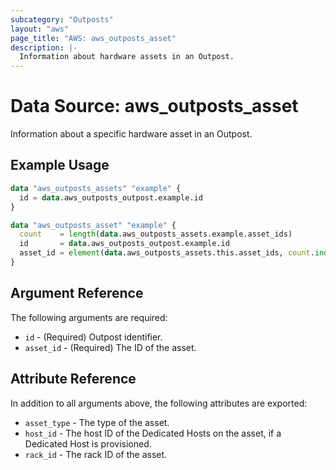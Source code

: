 ```yaml
---
subcategory: "Outposts"
layout: "aws"
page_title: "AWS: aws_outposts_asset"
description: |-
  Information about hardware assets in an Outpost.
---
```


# Data Source: aws_outposts_asset

Information about a specific hardware asset in an Outpost.

## Example Usage

```terraform
data "aws_outposts_assets" "example" {
  id = data.aws_outposts_outpost.example.id
}

data "aws_outposts_asset" "example" {
  count    = length(data.aws_outposts_assets.example.asset_ids)
  id       = data.aws_outposts_outpost.example.id
  asset_id = element(data.aws_outposts_assets.this.asset_ids, count.index)
}

```

## Argument Reference

The following arguments are required:

* `id` - (Required) Outpost identifier.
* `asset_id` - (Required) The ID of the asset.

## Attribute Reference

In addition to all arguments above, the following attributes are exported:

* `asset_type` - The type of the asset.
* `host_id` - The host ID of the Dedicated Hosts on the asset, if a Dedicated Host is provisioned.
* `rack_id` - The rack ID of the asset.
